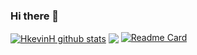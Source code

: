 ### Hi there 👋

<!--
**HKevinH/HkevinH** is a ✨ _special_ ✨ repository because its `README.md` (this file) appears on your GitHub profile.

Here are some ideas to get you started:

- 🔭 I’m currently working on ...
- 🌱 I’m currently learning ... 
- 👯 I’m looking to collaborate on ...
- 🤔 I’m looking for help with ...
- 💬 Ask me about ...
- 📫 How to reach me: ...
- 😄 Pronouns: ...
- ⚡ Fun fact: ...
-->




<a href="https://github.com/anuraghazra/github-readme-stats"><img align="center" src="https://github-readme-stats.vercel.app/api?username=HkevinH&show_icons=true&include_all_commits=true&theme=catppuccin_mocha&hide_border=true" alt="HkevinH github stats" /></a>
<a href="https://github.com/anuraghazra/github-readme-stats">
<img align="center" src="https://github-readme-stats.vercel.app/api/top-langs/?username=HkevinH&layout=compact&theme=catppuccin_mocha&hide_border=true" /></a> 
[![Readme Card](https://github-readme-stats.vercel.app/api/pin/?username=HkevinH&repo=firelands-cata&theme=catppuccin_mocha)](https://github.com/anuraghazra/github-readme-stats)

<!---

HkevinH/HkevinH is a ✨ special ✨ repository because its `README.md` (this file) appears on your GitHub profile.
You can click the Preview link to take a look at your changes.
--->

